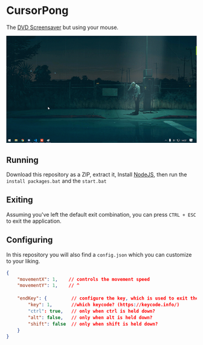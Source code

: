 # CursorPong
The [DVD Screensaver](https://bouncingdvdlogo.com/) but using your mouse.  

![Preview](./.github/preview.gif)

## Running
Download this repository as a ZIP, extract it, Install [NodeJS](https://nodejs.org/en/), then run the `install packages.bat` and the `start.bat`

## Exiting
Assuming you've left the default exit combination, you can press `CTRL + ESC` to exit the application.

## Configuring
In this repository you will also find a `config.json` which you can customize to your liking.
```json
{
    "movementX": 1,    // controls the movement speed
    "movementY": 1,    // ^
    
    "endKey": {         // configure the key, which is used to exit the application
        "key": 1,       //which keycode? (https://keycode.info/)
        "ctrl": true,   // only when ctrl is held down?
        "alt": false,   // only when alt is held down?
        "shift": false  // only when shift is held down?
    }
}
```